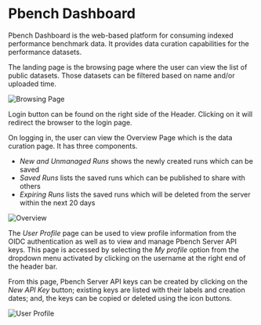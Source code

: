 # Pbench Dashboard

Pbench Dashboard is the web-based platform for consuming indexed performance benchmark data. It provides data curation capabilities for the performance datasets.

The landing page is the browsing page where the user can view the list of public datasets. Those datasets can be filtered based on name and/or uploaded time.

![Browsing Page](assets/images/BrowsingPage.png)

Login button can be found on the right side of the Header. Clicking on it will redirect the browser to the login page.

On logging in, the user can view the Overview Page which is the data curation page.
It has three components.

- *New and Unmanaged Runs* shows the newly created runs which can be saved
- *Saved Runs* lists the saved runs which can be published to share with others
- *Expiring Runs* lists the saved runs which will be deleted from the server within the next 20 days

![Overview](assets/images/Overview.png)

The *User Profile* page can be used to view profile information from the OIDC authentication as well as to view and manage Pbench Server API keys. This page is accessed by selecting the *My profile* option from the dropdown menu activated by clicking on the username at the right end of the header bar.

From this page, Pbench Server API keys can be created by clicking on the *New API Key* button; existing keys are listed with their labels and creation dates; and, the keys can be copied or deleted using the icon buttons.

![User Profile](assets/images/UserProfile.png)
